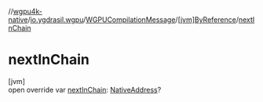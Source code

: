 //[wgpu4k-native](../../../../index.md)/[io.ygdrasil.wgpu](../../index.md)/[WGPUCompilationMessage](../index.md)/[[jvm]ByReference](index.md)/[nextInChain](next-in-chain.md)

# nextInChain

[jvm]\
open override var [nextInChain](next-in-chain.md): [NativeAddress](../../../ffi/-native-address/index.md)?